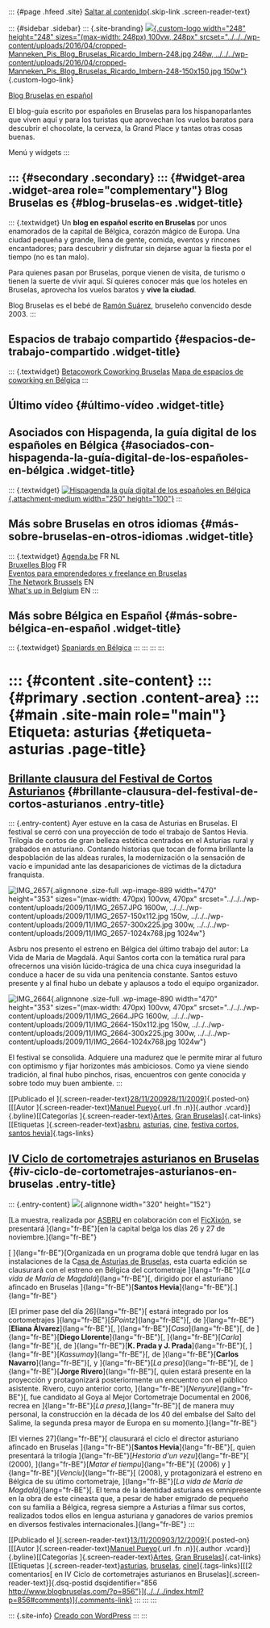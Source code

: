 ::: {#page .hfeed .site}
[Saltar al contenido](index.html#content){.skip-link
.screen-reader-text}

::: {#sidebar .sidebar}
::: {.site-branding}
[![](../../../wp-content/uploads/2016/04/cropped-Manneken_Pis_Blog_Bruselas_Ricardo_Imbern-248.jpg){.custom-logo
width="248" height="248" sizes="(max-width: 248px) 100vw, 248px"
srcset="../../../wp-content/uploads/2016/04/cropped-Manneken_Pis_Blog_Bruselas_Ricardo_Imbern-248.jpg 248w, ../../../wp-content/uploads/2016/04/cropped-Manneken_Pis_Blog_Bruselas_Ricardo_Imbern-248-150x150.jpg 150w"}](../../../index.html){.custom-logo-link}

[Blog Bruselas en español](../../../index.html)

El blog-guía escrito por españoles en Bruselas para los hispanoparlantes
que viven aquí y para los turistas que aprovechan los vuelos baratos
para descubrir el chocolate, la cerveza, la Grand Place y tantas otras
cosas buenas.

Menú y widgets
:::

::: {#secondary .secondary}
::: {#widget-area .widget-area role="complementary"}
Blog Bruselas es {#blog-bruselas-es .widget-title}
----------------

::: {.textwidget}
Un **blog en español escrito en Bruselas** por unos enamorados de la
capital de Bélgica, corazón mágico de Europa. Una ciudad pequeña y
grande, llena de gente, comida, eventos y rincones encantadores; para
descubrir y disfrutar sin dejarse aguar la fiesta por el tiempo (no es
tan malo).

Para quienes pasan por Bruselas, porque vienen de visita, de turismo o
tienen la suerte de vivir aquí. Sí quieres conocer más que los hoteles
en Bruselas, aprovecha los vuelos baratos y **vive la ciudad**.

Blog Bruselas es el bebé de [Ramón Suárez](http://www.ramonsuarez.com),
bruseleño convencido desde 2003.
:::

Espacios de trabajo compartido {#espacios-de-trabajo-compartido .widget-title}
------------------------------

::: {.textwidget}
[Betacowork Coworking Bruselas](http://www.betacowork.com) [Mapa de
espacios de coworking en Bélgica](http://coworkingbelgium.com)
:::

Último vídeo {#último-vídeo .widget-title}
------------

Asociados con Hispagenda, la guía digital de los españoles en Bélgica {#asociados-con-hispagenda-la-guía-digital-de-los-españoles-en-bélgica .widget-title}
---------------------------------------------------------------------

::: {.textwidget}
[![Hispagenda,la guía digital de los españoles en
Bélgica](../../../wp-content/uploads/2010/04/Hispagenda-250px.gif "Hispagenda, la guía digital de los españoles en Bélgica"){.attachment-medium
width="250" height="100"}](http://www.hispagenda.com)
:::

Más sobre Bruselas en otros idiomas {#más-sobre-bruselas-en-otros-idiomas .widget-title}
-----------------------------------

::: {.textwidget}
[Agenda.be](http://www.agenda.be) FR NL\
[Bruxelles Blog](http://www.bxlblog.be/) FR\
[Eventos para emprendedores y freelance en
Bruselas](http://www.betacowork.com/events/)\
[The Network
Brussels](http://groups.yahoo.com/group/TheNetworkBrussels/) EN\
[What\'s up in Belgium](http://www.whatsupin.be/) EN
:::

Más sobre Bélgica en Español {#más-sobre-bélgica-en-español .widget-title}
----------------------------

::: {.textwidget}
[Spaniards en Bélgica](http://www.spaniards.es/paises/belgica)
:::
:::
:::
:::

::: {#content .site-content}
::: {#primary .section .content-area}
::: {#main .site-main role="main"}
Etiqueta: asturias {#etiqueta-asturias .page-title}
==================

[Brillante clausura del Festival de Cortos Asturianos](../../../index.html?p=888) {#brillante-clausura-del-festival-de-cortos-asturianos .entry-title}
---------------------------------------------------------------------------------

::: {.entry-content}
Ayer estuve en la casa de Asturias en Bruselas. El festival se cerró con
una proyección de todo el trabajo de Santos Hevia. Trilogía de cortos de
gran belleza estética centrados en el Asturias rural y grabados en
asturiano. Contando historias que tocan de forma brillante la
despoblación de las aldeas rurales, la modernización o la sensación de
vacío e impunidad ante las desapariciones de víctimas de la dictadura
franquista.

![IMG\_2657](../../../wp-content/uploads/2009/11/IMG_2657.JPG){.alignnone
.size-full .wp-image-889 width="470" height="353"
sizes="(max-width: 470px) 100vw, 470px"
srcset="../../../wp-content/uploads/2009/11/IMG_2657.JPG 1600w, ../../../wp-content/uploads/2009/11/IMG_2657-150x112.jpg 150w, ../../../wp-content/uploads/2009/11/IMG_2657-300x225.jpg 300w, ../../../wp-content/uploads/2009/11/IMG_2657-1024x768.jpg 1024w"}

Asbru nos presento el estreno en Bélgica del último trabajo del autor:
La Vida de Maria de Magdalá. Aquí Santos corta con la temática rural
para ofrecernos una visión lúcido-trágica de una chica cuya inseguridad
la conduce a hacer de su vida una penitencia constante. Santos estuvo
presente y al final hubo un debate y aplausos a todo el equipo
organizador.

![IMG\_2664](../../../wp-content/uploads/2009/11/IMG_2664.JPG){.alignnone
.size-full .wp-image-890 width="470" height="353"
sizes="(max-width: 470px) 100vw, 470px"
srcset="../../../wp-content/uploads/2009/11/IMG_2664.JPG 1600w, ../../../wp-content/uploads/2009/11/IMG_2664-150x112.jpg 150w, ../../../wp-content/uploads/2009/11/IMG_2664-300x225.jpg 300w, ../../../wp-content/uploads/2009/11/IMG_2664-1024x768.jpg 1024w"}

El festival se consolida. Adquiere una madurez que le permite mirar al
futuro con optimismo y fijar horizontes más ambiciosos. Como ya viene
siendo tradición, al final hubo pinchos, risas, encuentros con gente
conocida y sobre todo muy buen ambiente.
:::

[[Publicado el
]{.screen-reader-text}[28/11/200928/11/2009](../../../index.html?p=888)]{.posted-on}[[[Autor
]{.screen-reader-text}[Manuel
Pueyo](../../author/easysun/index.html){.url .fn .n}]{.author
.vcard}]{.byline}[[Categorías
]{.screen-reader-text}[Artes](../../category/artes/index.html), [Gran
Bruselas](../../category/gran-bruselas/index.html)]{.cat-links}[[Etiquetas
]{.screen-reader-text}[asbru](../asbru/index.html),
[asturias](index.html), [cine](../cine/index.html), [festiva
cortos](../festiva-cortos/index.html), [santos
hevia](../santos-hevia/index.html)]{.tags-links}

[IV Ciclo de cortometrajes asturianos en Bruselas](../../../index.html?p=856) {#iv-ciclo-de-cortometrajes-asturianos-en-bruselas .entry-title}
-----------------------------------------------------------------------------

::: {.entry-content}
![](http://4.bp.blogspot.com/_vcwSVQWRX1w/Su7xvCwbTLI/AAAAAAAAAuo/eUIe4buBZP4/s320/front.jpg){.alignnone
width="320" height="152"}

[La muestra, realizada por [ASBRU](http://asbru.blogspot.com/) en
colaboración con el [FicXixón](http://www.gijonfilmfestival.com/), se
presentará ]{lang="fr-BE"}[en la capital belga los días 26 y 27 de
noviembre.]{lang="fr-BE"}

[ ]{lang="fr-BE"}[Organizada en un programa doble que tendrá lugar en
las instalaciones de la C[asa de Asturias de
Bruselas](http://maps.google.es/maps?f=q&hl=es&geocode=&q=casa+de+asturias,bruxelles&sll=43.333416,-5.934201&sspn=1.012865,2.471924&ie=UTF8&ll=50.851637,4.361658&spn=0.013086,0.038624&z=15&iwloc=A),
esta cuarta edición se clausurará con el estreno en Bélgica del
cortometraje ]{lang="fr-BE"}[*La vida de María de
Magdalá*]{lang="fr-BE"}[, dirigido por el asturiano afincado en Bruselas
]{lang="fr-BE"}[**Santos Hevia**]{lang="fr-BE"}[.]{lang="fr-BE"}

[El primer pase del día 26]{lang="fr-BE"}[ estará integrado por los
cortometrajes ]{lang="fr-BE"}[*5Pointz*]{lang="fr-BE"}[, de
]{lang="fr-BE"}[**Eliana Álvarez**]{lang="fr-BE"}[,
]{lang="fr-BE"}[*Casa*]{lang="fr-BE"}[, de ]{lang="fr-BE"}[**Diego
Llorente**]{lang="fr-BE"}[, ]{lang="fr-BE"}[*Carla*]{lang="fr-BE"}[, de
]{lang="fr-BE"}[**K. Prada y J. Prada**]{lang="fr-BE"}[,
]{lang="fr-BE"}[*Kassumay*]{lang="fr-BE"}[, de ]{lang="fr-BE"}[**Carlos
Navarro**]{lang="fr-BE"}[, y ]{lang="fr-BE"}[*La presa*]{lang="fr-BE"}[,
de ]{lang="fr-BE"}[**Jorge Rivero**]{lang="fr-BE"}[, quien estará
presente en la proyección y protagonizará posteriormente un encuentro
con el público asistente. Rivero, cuyo anterior corto,
]{lang="fr-BE"}[*Nenyure*]{lang="fr-BE"}[, fue candidato al Goya al
Mejor Cortometraje Documental en 2006, recrea en ]{lang="fr-BE"}[*La
presa,*]{lang="fr-BE"}[ de manera muy personal, la construcción en la
década de los 40 del embalse del Salto del Salime, la segunda presa
mayor de Europa en su momento.]{lang="fr-BE"}

[El viernes 27]{lang="fr-BE"}[ clausurará el ciclo el director asturiano
afincado en Bruselas ]{lang="fr-BE"}[**Santos Hevia**]{lang="fr-BE"}[,
quien presentará la trilogía ]{lang="fr-BE"}[*Hestoria d'un
vezu*]{lang="fr-BE"}[ (2000), ]{lang="fr-BE"}[*Matar el
tiempu*]{lang="fr-BE"}[ (2006) y
]{lang="fr-BE"}[*Vencíu*]{lang="fr-BE"}[ (2008), y protagonizará el
estreno en Bélgica de su útimo cortometraje, ]{lang="fr-BE"}[*La vida de
María de Magdalá*]{lang="fr-BE"}[. El tema de la identidad asturiana es
omnipresente en la obra de este cineasta que, a pesar de haber emigrado
de pequeño con su familia a Bélgica, regresa siempre a Asturias a filmar
sus cortos, realizados todos ellos en lengua asturiana y ganadores de
varios premios en diversos festivales internacionales.]{lang="fr-BE"}
:::

[[Publicado el
]{.screen-reader-text}[13/11/200903/12/2009](../../../index.html?p=856)]{.posted-on}[[[Autor
]{.screen-reader-text}[Manuel
Pueyo](../../author/easysun/index.html){.url .fn .n}]{.author
.vcard}]{.byline}[[Categorías
]{.screen-reader-text}[Artes](../../category/artes/index.html), [Gran
Bruselas](../../category/gran-bruselas/index.html)]{.cat-links}[[Etiquetas
]{.screen-reader-text}[asturias](index.html),
[bruselas](../bruselas/index.html),
[cine](../cine/index.html)]{.tags-links}[[[2 comentarios[ en IV Ciclo de
cortometrajes asturianos en Bruselas]{.screen-reader-text}]{.dsq-postid
dsqidentifier="856 http://www.blogbruselas.com/?p=856"}](../../../index.html?p=856#comments)]{.comments-link}
:::
:::
:::

::: {.site-info}
[Creado con WordPress](https://es.wordpress.org/)
:::
:::
